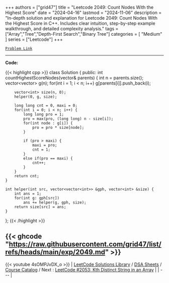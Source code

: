 
+++
authors = ["grid47"]
title = "Leetcode 2049: Count Nodes With the Highest Score"
date = "2024-04-16"
lastmod = "2024-11-06"
description = "In-depth solution and explanation for Leetcode 2049: Count Nodes With the Highest Score in C++. Includes clear intuition, step-by-step example walkthrough, and detailed complexity analysis."
tags = ["Array","Tree","Depth-First Search","Binary Tree"]
categories = [
    "Medium"
]
series = ["Leetcode"]
+++



[`Problem Link`](https://leetcode.com/problems/count-nodes-with-the-highest-score/description/)

---
**Code:**

{{< highlight cpp >}}
class Solution {
public:
    int countHighestScoreNodes(vector<int>& parents) {
        int n = parents.size();
        vector<vector<int>> g(n);
        for(int i = 1; i < n; i++)
        g[parents[i]].push_back(i);

        vector<int> size(n, 0);
        helper(0, g, size);

        long long cnt = 0, maxi = 0;
        for(int i = 0; i < n; i++) {
            long long pro = 1;
            pro = max(pro, (long long) n - size[i]);
            for(int node : g[i]) {
                pro = pro * size[node];
            }

            if (pro > maxi) {
                maxi = pro;
                cnt = 1;
            }
            else if(pro == maxi) {
                cnt++;
            }
        }
        return cnt;
    }

    int helper(int src, vector<vector<int>> &gph, vector<int> &size) {
        int ans = 1;
        for(int g: gph[src])
            ans += helper(g, gph, size);
        return size[src] = ans;
    }
};
{{< /highlight >}}

{{< ghcode "https://raw.githubusercontent.com/grid47/list/refs/heads/main/exp/2049.md" >}}
---
{{< youtube 4sOMPJvDX_o >}}
| [LeetCode Solutions Library](https://grid47.xyz/leetcode/) / [DSA Sheets](https://grid47.xyz/sheets/) / [Course Catalog](https://grid47.xyz/courses/) / Next : [LeetCode #2053: Kth Distinct String in an Array](https://grid47.xyz/posts/leetcode-2053-kth-distinct-string-in-an-array-solution/) |
| --- |
